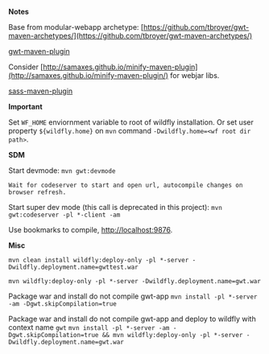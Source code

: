 **Notes**

Base from modular-webapp archetype:
[https://github.com/tbroyer/gwt-maven-archetypes/](https://github.com/tbroyer/gwt-maven-archetypes/)

[gwt-maven-plugin](https://tbroyer.github.io/gwt-maven-plugin/)

Consider [http://samaxes.github.io/minify-maven-plugin](http://samaxes.github.io/minify-maven-plugin/) for webjar libs.

[sass-maven-plugin](http://www.geodienstencentrum.nl/sass-maven-plugin/)


**Important**

Set `WF_HOME` enviornment variable to root of wildfly installation. Or set user property `${wildfly.home}` on `mvn` command `-Dwildfly.home=<wf root dir path>`.

**SDM**

Start devmode: `mvn gwt:devmode`

    Wait for codeserver to start and open url, autocompile changes on browser refresh.

Start super dev mode (this call is deprecated in this project):
`mvn gwt:codeserver -pl *-client -am`

Use bookmarks to compile, [http://localhost:9876](http://localhost:9876).

**Misc**

`mvn clean install wildfly:deploy-only -pl *-server -Dwildfly.deployment.name=gwttest.war`

`mvn wildfly:deploy-only -pl *-server -Dwildfly.deployment.name=gwt.war`

Package war and install do not compile gwt-app
`mvn install -pl *-server -am -Dgwt.skipCompilation=true`

Package war and install do not compile gwt-app and deploy to wildfly with context name `gwt`
`mvn install -pl *-server -am -Dgwt.skipCompilation=true && mvn wildfly:deploy-only -pl *-server -Dwildfly.deployment.name=gwt.war`

